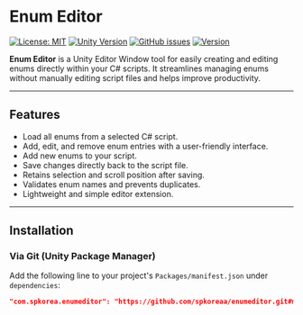 # Enum Editor

[![License: MIT](https://img.shields.io/badge/License-MIT-yellow.svg)](LICENSE)
[![Unity Version](https://img.shields.io/badge/Unity-2018.1%2B-blue.svg)](https://unity3d.com/get-unity/download)
[![GitHub issues](https://img.shields.io/github/issues/spkoreaa/enumeditor.svg)](https://github.com/spkoreaa/enumeditor/issues)
[![Version](https://img.shields.io/badge/version-1.0.1-green.svg)](https://github.com/spkoreaa/enumeditor/releases)

**Enum Editor** is a Unity Editor Window tool for easily creating and editing enums directly within your C# scripts. It streamlines managing enums without manually editing script files and helps improve productivity.

---

## Features

- Load all enums from a selected C# script.
- Add, edit, and remove enum entries with a user-friendly interface.
- Add new enums to your script.
- Save changes directly back to the script file.
- Retains selection and scroll position after saving.
- Validates enum names and prevents duplicates.
- Lightweight and simple editor extension.

---

## Installation

### Via Git (Unity Package Manager)

Add the following line to your project's `Packages/manifest.json` under `dependencies`:

```json
"com.spkorea.enumeditor": "https://github.com/spkoreaa/enumeditor.git#main"
